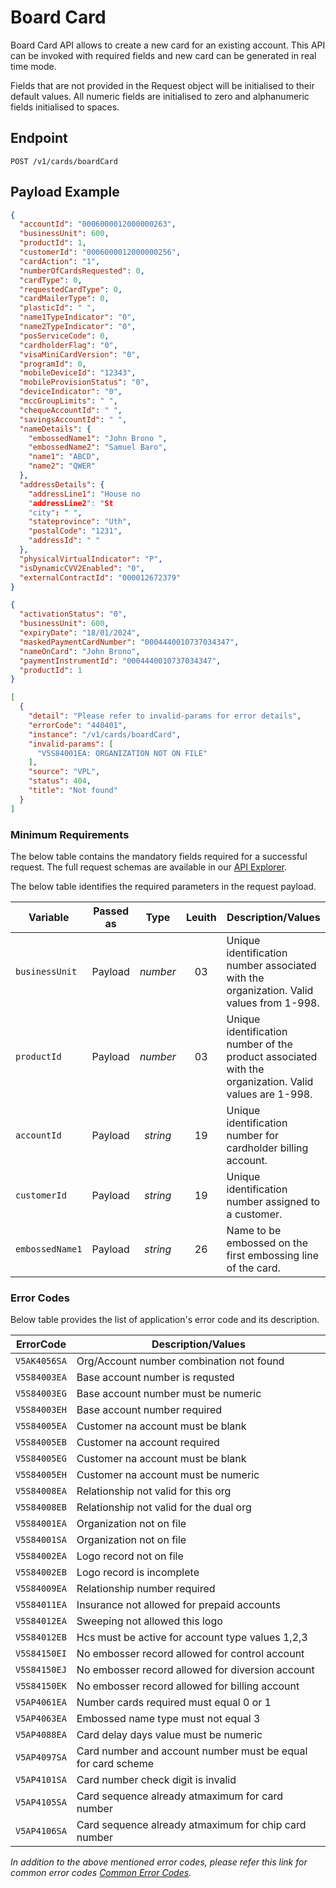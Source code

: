 # Board Card

Board Card API allows to create a new card for an existing account. This API can be invoked with required fields and new card can be generated in real time mode.

Fields that are not provided in the Request object will be initialised to their default values. All numeric fields are initialised to zero and alphanumeric fields initialised to spaces.

## Endpoint

`POST /v1/cards/boardCard`

## Payload Example

<!--
type: tab
titles: Request, Response, Error
-->

```json
{
  "accountId": "0006000012000000263",
  "businessUnit": 600,
  "productId": 1,
  "customerId": "0006000012000000256",
  "cardAction": "1",
  "numberOfCardsRequested": 0,
  "cardType": 0,
  "requestedCardType": 0,
  "cardMailerType": 0,
  "plasticId": " ",
  "name1TypeIndicator": "0",
  "name2TypeIndicator": "0",
  "posServiceCode": 0,
  "cardholderFlag": "0",
  "visaMiniCardVersion": "0",
  "programId": 0,
  "mobileDeviceId": "12343",
  "mobileProvisionStatus": "0",
  "deviceIndicator": "0",
  "mccGroupLimits": " ",
  "chequeAccountId": " ",
  "savingsAccountId": " ",
  "nameDetails": {
    "embossedName1": "John Brono ",
    "embossedName2": "Samuel Baro",
    "name1": "ABCD",
    "name2": "QWER"
  },
  "addressDetails": {
    "addressLine1": "House no
    "addressLine2": "St
    "city": " ",
    "stateprovince": "Uth",
    "postalCode": "1231",
    "addressId": " "
  },
  "physicalVirtualIndicator": "P",
  "isDynamicCVV2Enabled": "0",
  "externalContractId": "000012672379"
}
``` 

<!--
type: tab
--> 

```json
{
  "activationStatus": "0",
  "businessUnit": 600,
  "expiryDate": "18/01/2024",
  "maskedPaymentCardNumber": "0004440010737034347",
  "nameOnCard": "John Brono",
  "paymentInstrumentId": "0004440010737034347",
  "productId": 1
}
```

<!--
type: tab
--> 

```json
[
  {
    "detail": "Please refer to invalid-params for error details",
    "errorCode": "440401",
    "instance": "/v1/cards/boardCard",
    "invalid-params": [
      "V5S84001EA: ORGANIZATION NOT ON FILE"
    ],
    "source": "VPL",
    "status": 404,
    "title": "Not found"
  }
]
```

<!-- type: tab-end -->

### Minimum Requirements

The below table contains the mandatory fields required for a successful request. The full request schemas are available in our [API Explorer](../api/?type=post&path=/v1/cards/boardCard).

The below table identifies the required parameters in the request payload.

| Variable | Passed as | Type | Leuith | Description/Values |
| -------- | :-------: | :--: | :------------: | ------------------ |
| `businessUnit` | Payload | *number* | 03 | Unique identification number associated with the organization. Valid values from 1-998. |
| `productId` | Payload | *number* | 03 | Unique identification number of the product associated with the organization. Valid values are 1-998. | 
| `accountId` | Payload | *string* | 19 | Unique identification number for cardholder billing account.|
| `customerId` | Payload | *string* | 19 | Unique identification number assigned to a customer. |
| `embossedName1` | Payload | *string* | 26 | Name to be embossed on the first embossing line of the card. |


### Error Codes 

Below table provides the list of application's error code and its description.

| ErrorCode |  Description/Values |
| --------  | ------------------ |
| `V5AK4056SA` | Org/Account number combination not found |
| `V5S84003EA` | Base account number is requsted |
| `V5S84003EG` | Base account number must be numeric | 
| `V5S84003EH` | Base account number required |
| `V5S84005EA` | Customer na account must be blank | 
| `V5S84005EB` | Customer na account required |
| `V5S84005EG` | Customer na account must be blank | 
| `V5S84005EH` | Customer na account must be numeric | 
| `V5S84008EA` | Relationship not valid for this org |
| `V5S84008EB` | Relationship not valid for the dual org | 
| `V5S84001EA` | Organization not on file |
| `V5S84001SA` | Organization not on file |
| `V5S84002EA` | Logo record not on file |
| `V5S84002EB` | Logo record is incomplete | 
| `V5S84009EA` | Relationship number required | 
| `V5S84011EA` | Insurance not allowed for prepaid accounts | 
| `V5S84012EA` | Sweeping not allowed this logo |
| `V5S84012EB` | Hcs must be active for account type values 1,2,3 | 
| `V5S84150EI` | No embosser record allowed for control account |
| `V5S84150EJ` | No embosser record allowed for diversion account | 
| `V5S84150EK` | No embosser record allowed for billing account |
| `V5AP4061EA` | Number cards required must equal 0 or 1 |
| `V5AP4063EA` | Embossed name type must not equal 3 |
| `V5AP4088EA` | Card delay days value must be numeric | 
| `V5AP4097SA` | Card number and account number must be equal for card scheme | 
| `V5AP4101SA` | Card number check digit is invalid |
| `V5AP4105SA` | Card sequence already atmaximum for card number | 
| `V5AP4106SA` | Card sequence already atmaximum for chip card number |

*In addition to the above mentioned error codes, please refer this link for common error codes [Common Error Codes](?path=docs/Common_Error_Code.md).*